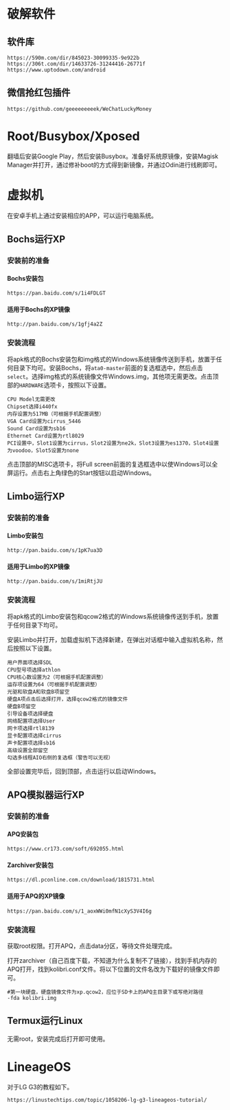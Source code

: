 # 破解软件

## 软件库

```
https://590m.com/dir/845023-30099335-9e922b
https://306t.com/dir/14633726-31244416-26771f
https://www.uptodown.com/android
```

## 微信抢红包插件

```
https://github.com/geeeeeeeeek/WeChatLuckyMoney
```

# Root/Busybox/Xposed

翻墙后安装Google Play，然后安装Busybox。准备好系统原镜像，安装Magisk Manager并打开，通过修补boot的方式得到新镜像，并通过Odin进行线刷即可。

# 虚拟机

在安卓手机上通过安装相应的APP，可以运行电脑系统。

## Bochs运行XP

### 安装前的准备

#### Bochs安装包

```
https://pan.baidu.com/s/1i4FDLGT
```

#### 适用于Bochs的XP镜像

```
http://pan.baidu.com/s/1gfj4a2Z
```

### 安装流程

将apk格式的Bochs安装包和img格式的Windows系统镜像传送到手机，放置于任何目录下均可。安装Bochs，将`ata0-master`前面的复选框选中，然后点击`select`。选择img格式的系统镜像文件Windows.img，其他项无需更改。点击顶部的`HARDWARE`选项卡，按照以下设置。

```
CPU Model无需更改
Chipset选择i440fx
内存设置为517MB（可根据手机配置调整）
VGA Card设置为cirrus_5446
Sound Card设置为sb16
Ethernet Card设置为rtl8029
PCI设置中，Slot1设置为cirrus，Slot2设置为ne2k，Slot3设置为es1370，Slot4设置为voodoo，Slot5设置为none
```

点击顶部的MISC选项卡，将Full screen前面的复选框选中以使Windows可以全屏运行。点击右上角绿色的Start按钮以启动Windows。

## Limbo运行XP

### 安装前的准备

#### Limbo安装包

```
http://pan.baidu.com/s/1pK7ua3D
```

#### 适用于Limbo的XP镜像

```
http://pan.baidu.com/s/1miRtjJU
```

### 安装流程

将apk格式的Limbo安装包和qcow2格式的Windows系统镜像传送到手机，放置于任何目录下均可。

安装Limbo并打开，加载虚拟机下选择新建，在弹出对话框中输入虚拟机名称，然后按照以下设置。

```
用户界面项选择SDL
CPU型号项选择athlon
CPU核心数设置为2（可根据手机配置调整）
运存项设置为64（可根据手机配置调整）
光驱和软盘A和软盘B项留空
硬盘A项点击后选择打开，选择qcow2格式的镜像文件
硬盘B项留空
引导设备项选择硬盘
网络配置项选择User
网卡项选择rtl8139
显卡配置项选择cirrus
声卡配置项选择sb16
高级设置全部留空
勾选多线程AIO右侧的复选框（警告可以无视）
```

全部设置完毕后，回到顶部，点击运行以启动Windows。

## APQ模拟器运行XP

### 安装前的准备

#### APQ安装包

```
https://www.cr173.com/soft/692055.html
```

#### Zarchiver安装包

```
https://dl.pconline.com.cn/download/1815731.html
```

#### 适用于APQ的XP镜像

```
https://pan.baidu.com/s/1_aoxWWi0mfN1cXyS3V4I6g
```

### 安装流程

获取root权限。打开APQ，点击data分区，等待文件处理完成。

打开zarchiver（自己百度下载，不知道为什么复制不了链接），找到手机内存的APQ打开，找到kolibri.conf文件。将以下位置的文件名改为下载好的镜像文件即可。

```
#第一块硬盘，硬盘镜像文件为xp.qcow2，应位于SD卡上的APQ主目录下或写绝对路径
-fda kolibri.img
```

## Termux运行Linux
 
无需root，安装完成后打开即可使用。

# LineageOS

对于LG G3的教程如下。

```
https://linustechtips.com/topic/1058206-lg-g3-lineageos-tutorial/
```

